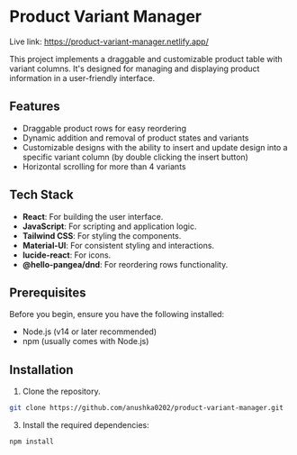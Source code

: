 # Product Variant Manager

Live link: https://product-variant-manager.netlify.app/

This project implements a draggable and customizable product table with variant columns. It's designed for managing and displaying product information in a user-friendly interface.

## Features

- Draggable product rows for easy reordering
- Dynamic addition and removal of product states and variants
- Customizable designs with the ability to insert and update design into a specific variant column (by double clicking the insert button)
- Horizontal scrolling for more than 4 variants

## Tech Stack

- **React**: For building the user interface.
- **JavaScript**: For scripting and application logic.
- **Tailwind CSS**: For styling the components.
- **Material-UI**: For consistent styling and interactions.
- **lucide-react**: For icons.
- **@hello-pangea/dnd**: For reordering rows functionality.

## Prerequisites

Before you begin, ensure you have the following installed:
- Node.js (v14 or later recommended)
- npm (usually comes with Node.js)

## Installation

1. Clone the repository.

```bash
git clone https://github.com/anushka0202/product-variant-manager.git
```

3. Install the required dependencies:

```bash
npm install 
```
